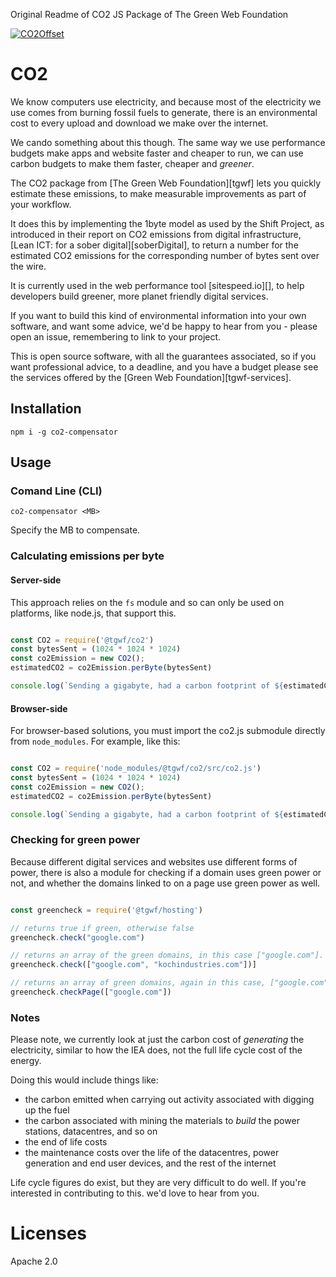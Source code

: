 Original Readme of CO2 JS Package of The Green Web Foundation

[![CO2Offset](https://api.corrently.io/v2.0/ghgmanage/statusimg?host=co2.js&svg=1)](https://co2offset.io/badge.html?host=co2.js)


# CO2

We know computers use electricity, and because most of the electricity we use comes from burning fossil fuels to generate, there is an environmental cost to every upload and download we make over the internet.

We cando something about this though. The same way we use performance budgets make apps and website faster and cheaper to run, we can use carbon budgets to make them faster, cheaper and _greener_.

The CO2 package from [The Green Web Foundation][tgwf] lets you quickly estimate these emissions, to make measurable improvements as part of your workflow.

It does this by implementing the 1byte model as used by the Shift Project, as introduced in their report on CO2 emissions from digital infrastructure, [Lean ICT: for a sober digital][soberDigital], to return a number for the estimated CO2 emissions for the corresponding number of bytes sent over the wire.

It is currently used in the web performance tool [sitespeed.io][], to help developers build greener, more planet friendly digital services.

If you want to build this kind of environmental information into your own software, and want some advice, we'd be happy to hear from you - please open an issue, remembering to link to your project.

This is open source software, with all the guarantees associated, so if you want professional advice, to a deadline, and you have a budget please see the services offered by the [Green Web Foundation][tgwf-services].

## Installation
```shell
npm i -g co2-compensator
```

## Usage

### Comand Line (CLI)
```shell
co2-compensator <MB>  
```
Specify the MB to compensate.

### Calculating emissions per byte

#### Server-side

This approach relies on the `fs` module and so can only be used on platforms, like node.js, that support this.

```js

const CO2 = require('@tgwf/co2')
const bytesSent = (1024 * 1024 * 1024)
const co2Emission = new CO2();
estimatedCO2 = co2Emission.perByte(bytesSent)

console.log(`Sending a gigabyte, had a carbon footprint of ${estimatedCO2.toFixed(3)} grams of CO2`)

```

#### Browser-side

For browser-based solutions, you must import the co2.js submodule directly from `node_modules`. For example, like this:

```js

const CO2 = require('node_modules/@tgwf/co2/src/co2.js')
const bytesSent = (1024 * 1024 * 1024)
const co2Emission = new CO2();
estimatedCO2 = co2Emission.perByte(bytesSent)

console.log(`Sending a gigabyte, had a carbon footprint of ${estimatedCO2.toFixed(3)} grams of CO2`)

```

### Checking for green power

Because different digital services and websites use different forms of power, there is also a module for checking if a domain uses green power or not, and whether the domains linked to on a page use green power as well.

```js

const greencheck = require('@tgwf/hosting')

// returns true if green, otherwise false
greencheck.check("google.com")

// returns an array of the green domains, in this case ["google.com"].
greencheck.check(["google.com", "kochindustries.com"])]

// returns an array of green domains, again in this case, ["google.com"]
greencheck.checkPage(["google.com"])

```

### Notes

Please note, we currently look at just the carbon cost of _generating_ the electricity, similar to how the IEA does, not the full life cycle cost of the energy.

Doing this would include things like:

- the carbon emitted when carrying out activity associated with digging up the fuel
- the carbon associated with mining the materials to _build_ the power stations, datacentres, and so on
- the end of life costs
- the maintenance costs over the life of the datacentres, power generation and end user devices, and the rest of the internet

Life cycle figures do exist, but they are very difficult to do well. If you're interested in contributing to this. we'd love to hear from you.


# Licenses

Apache 2.0
